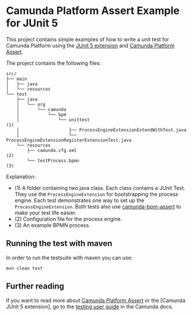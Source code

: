 # Camunda Platform Assert Example for JUnit 5

This project contains simple examples of how to write a unit test for Camunda Platform using the [JUnit 5 extension][junit5] and [Camunda Platform Assert][assert].

The project contains the following files:

```
src/
├── main
│   ├── java
│   └── resources
└── test
    ├── java
    │   └── org
    │       └── camunda
    │           └── bpm
    │               └── unittest                                               (1)
    │                   ├── ProcessEngineExtensionExtendWithTest.java
    │                   └── ProcessEngineExtensionRegisterExtensionTest.java
    └── resources
        ├── camunda.cfg.xml                                                    (2)
        └── testProcess.bpmn                                                   (3)
```
Explanation:

* (1) A folder containing two java class. Each class contains a JUnit Test. They use the `ProcessEngineExtension` for bootstrapping the process engine. Each test demonstrates one way to set up the `ProcessEngineExtension`. Both tests also use [camunda-bpm-assert][assert] to make your test life easier.
* (2) Configuration file for the process engine.
* (3) An example BPMN process.

## Running the test with maven

In order to run the testsuite with maven you can use:

```
mvn clean test
```

## Further reading
If you want to read more about [Camunda Platform Assert][assert] or the [Camunda JUnit 5 extension], go to the [testing user guide](https://docs.camunda.org/manual/7.23/user-guide/testing/) in the Camunda docs.

[junit5]: https://github.com/camunda/camunda-bpm-platform/tree/master/test-utils/junit5-extension
[assert]: https://github.com/camunda/camunda-bpm-platform/tree/master/test-utils/assert